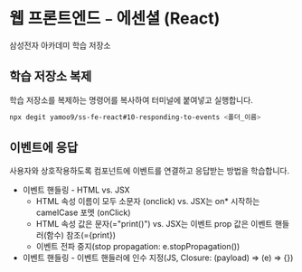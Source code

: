 # 웹 프론트엔드﹣에센셜 (React)

삼성전자 아카데미 학습 저장소

## 학습 저장소 복제

학습 저장소를 복제하는 명령어를 복사하여 터미널에 붙여넣고 실행합니다.

```sh
npx degit yamoo9/ss-fe-react#10-responding-to-events <폴더_이름>
```

## 이벤트에 응답

사용자와 상호작용하도록 컴포넌트에 이벤트를 연결하고 응답받는 방법을 학습합니다.

- 이벤트 핸들링 - HTML vs. JSX
    - HTML 속성 이름이 모두 소문자 (onclick) vs. JSX는 on* 시작하는 camelCase 포멧 (onClick)
    - HTML 속성 값은 문자(="print()") vs. JSX는 이벤트 prop 값은 이벤트 핸들러(함수) 참조(={print})
    - 이벤트 전파 중지(stop propagation: e.stopPropagation())
- 이벤트 핸들링 - 이벤트 핸들러에 인수 지정(JS, Closure: (payload) => (e) => {})
